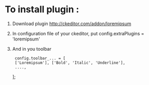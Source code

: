 # To install plugin :

1. Download plugin http://ckeditor.com/addon/loremipsum
2. In configuration file of your ckeditor, put config.extraPlugins = 'loremipsum'
3. And in you toolbar 

        config.toolbar_... = [
		['Loremipsum'], ['Bold', 'Italic', 'Underline'],
		....,
	];
